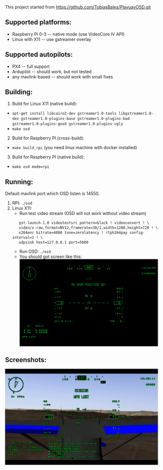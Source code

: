 This project started from https://github.com/TobiasBales/PlayuavOSD.git

Supported platforms:
-------------------
  * Raspberry Pi 0-3 -- native mode (use VideoCore IV API)
  * Linux with X11 -- use gstreamer overlay

Supported autopilots:
---------------------

   * PX4 -- full support
   * Ardupilot -- should work, but not tested
   * any mavlink-based -- should work with small fixes

Building:
---------

1. Build for Linux X11 (native build):
  * `apt-get install libcairo2-dev gstreamer1.0-tools libgstreamer1.0-dev gstreamer1.0-plugins-base gstreamer1.0-plugins-bad gstreamer1.0-plugins-good gstreamer1.0-plugins-ugly`
  * `make osd`

2. Build for Raspberry PI (cross-build):
  * `make build_rpi` (you need linux machine with docker installed)

3. Build for Raspberry PI (native build):
  * `make osd mode=rpi`

Running:
--------

Default mavlink port which OSD listen is 14550.

1. RPI: `./osd`
2. Linux X11:
   * Run test video stream (OSD will not work without video stream)
   ```
      gst-launch-1.0 videotestsrc pattern=black ! videoconvert ! \
      video/x-raw,format=NV12,framerate=30/1,width=1280,height=720 ! \
      x264enc bitrate=4000 tune=zerolatency ! rtph264pay config-interval=1 ! \
      udpsink host=127.0.0.1 port=5600
   ```
   * Run OSD: `./osd`
   * You should got screen like this:
     ![gstreamer](scr1.png)


Screenshots:
------------
![px4](scr2.png)